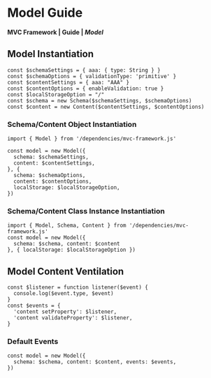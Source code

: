 # Model Guide
**MVC Framework \| Guide \| *Model***  

## Model Instantiation
```
const $schemaSettings = { aaa: { type: String } }
const $schemaOptions = { validationType: 'primitive' }
const $contentSettings = { aaa: "AAA" }
const $contentOptions = { enableValidation: true }
const $localStorageOption = "/"
const $schema = new Schema($schemaSettings, $schemaOptions)
const $content = new Content($contentSettings, $contentOptions)
```
### Schema/Content Object Instantiation
```
import { Model } from '/dependencies/mvc-framework.js'

const model = new Model({
  schema: $schemaSettings,
  content: $contentSettings,
}, {
  schema: $schemaOptions,
  content: $contentOptions,
  localStorage: $localStorageOption,
})
```

### Schema/Content Class Instance Instantiation
```
import { Model, Schema, Content } from '/dependencies/mvc-framework.js'
const model = new Model({
  schema: $schema, content: $content
}, { localStorage: $localStorageOption })
```

## Model Content Ventilation
```
const $listener = function listener($event) {
  console.log($event.type, $event)
}
const $events = {
  'content setProperty': $listener,
  'content validateProperty': $listener,
}
```
### Default Events
```
const model = new Model({
  schema: $schema, content: $content, events: $events,
})
```